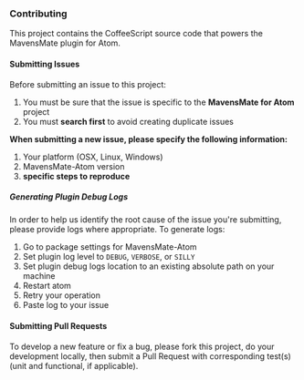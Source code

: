 ### Contributing

This project contains the CoffeeScript source code that powers the MavensMate plugin for Atom. 

#### Submitting Issues

Before submitting an issue to this project: 

1. You must be sure that the issue is specific to the **MavensMate for Atom** project
2. You must **search first** to avoid creating duplicate issues

**When submitting a new issue, please specify the following information:**

1. Your platform (OSX, Linux, Windows)
2. MavensMate-Atom version
3. **specific steps to reproduce**

##### Generating Plugin Debug Logs

In order to help us identify the root cause of the issue you're submitting, please provide logs where appropriate. To generate logs:

1. Go to package settings for MavensMate-Atom
2. Set plugin log level to `DEBUG`, `VERBOSE`, or `SILLY`
3. Set plugin debug logs location to an existing absolute path on your machine
4. Restart atom
5. Retry your operation
6. Paste log to your issue

#### Submitting Pull Requests

To develop a new feature or fix a bug, please fork this project, do your development locally, then submit a Pull Request with corresponding test(s) (unit and functional, if applicable).
